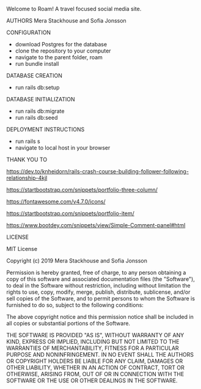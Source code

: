 
Welcome to Roam!
A travel focused social media site.


AUTHORS
Mera Stackhouse and Sofia Jonsson


CONFIGURATION
* download Postgres for the database
* clone the repository to your computer
* navigate to the parent folder, roam
* run bundle install


DATABASE CREATION
* run rails db:setup


DATABASE INITIALIZATION
* run rails db:migrate
* run rails db:seed


DEPLOYMENT INSTRUCTIONS
* run rails s
* navigate to local host in your browser


THANK YOU TO

https://dev.to/knheidorn/rails-crash-course-building-follower-following-relationship-4kjl

https://startbootstrap.com/snippets/portfolio-three-column/

https://fontawesome.com/v4.7.0/icons/

https://startbootstrap.com/snippets/portfolio-item/

https://www.bootdey.com/snippets/view/Simple-Comment-panel#html


LICENSE

MIT License

Copyright (c) 2019 Mera Stackhouse and Sofia Jonsson

Permission is hereby granted, free of charge, to any person obtaining a copy of this software and associated documentation files (the "Software"), to deal in the Software without restriction, including without limitation the rights to use, copy, modify, merge, publish, distribute, sublicense, and/or sell copies of the Software, and to permit persons to whom the Software is furnished to do so, subject to the following conditions:

The above copyright notice and this permission notice shall be included in all copies or substantial portions of the Software.

THE SOFTWARE IS PROVIDED "AS IS", WITHOUT WARRANTY OF ANY KIND, EXPRESS OR IMPLIED, INCLUDING BUT NOT LIMITED TO THE WARRANTIES OF MERCHANTABILITY, FITNESS FOR A PARTICULAR PURPOSE AND NONINFRINGEMENT. IN NO EVENT SHALL THE AUTHORS OR COPYRIGHT HOLDERS BE LIABLE FOR ANY CLAIM, DAMAGES OR OTHER LIABILITY, WHETHER IN AN ACTION OF CONTRACT, TORT OR OTHERWISE, ARISING FROM, OUT OF OR IN CONNECTION WITH THE SOFTWARE OR THE USE OR OTHER DEALINGS IN THE SOFTWARE.

